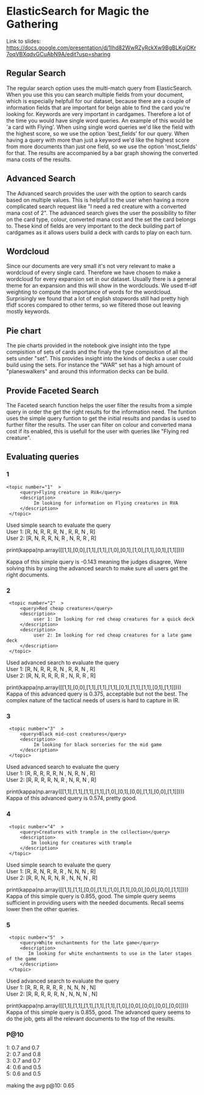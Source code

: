 # ElasticSearch for Magic the Gathering

Link to slides: https://docs.google.com/presentation/d/1Ihd82WwRZyRckXw9BgBLKgiOKr7oqVBXqdvGCuAbN9A/edit?usp=sharing

## Regular Search
The regular search option uses the multi-match query from ElasticSearch. When you use this you can search multiple fields from your document, which is especially helpfull for our dataset, because there are a couple of information fields that are important for beign able to find the card you're looking for. Keywords are very important in cardgames. Therefore a lot of the time you would have single word queries. An example of this would be 'a card with Flying'. When using single word queries we'd like the field with the highest score, so we use the option 'best_fields' for our query. When having a query with more than just a keyword we'd like the highest score from more documents than just one field, so we use the option 'most_fields' for that. The results are accompanied by a bar graph showing the converted mana costs of the results.

## Advanced Search

The Advanced search provides the user with the option to search cards based on multiple values. This is helpfull to the user when having a more complicated search request like "I need a red creature with a converted mana cost of 2". The advanced search gives the user the possibility to filter on the card type, colour, converted mana cost and the set the card belongs to. These kind of fields are very important to the deck building part of cardgames as it allows users build a deck with cards to play on each turn.

## Wordcloud
Since our documents are very small it's not very relevant to make a wordcloud of every single card. Therefore we have chosen to make a wordcloud for every expansion set in our dataset. Usually there is a general theme for an expansion and this will show in the wordclouds. We used tf-idf weighting to compute the importance of words for the wordcloud. Surprisingly we found that a lot of english stopwords still had pretty high tfidf scores compared to other terms, so we filtered those out leaving mostly keywords. 

## Pie chart

The pie charts provided in the notebook give insight into the type compisition of sets of cards and the finaly the type compisition of all the sets under "set". This provides insight into the kinds of decks a user could build using the sets.
For instance the "WAR" set has a high amount of "planeswalkers" and around this information decks can be build.

## Provide Faceted Search 

The Faceted search function helps the user filter the results from a simple query in order the get the right results for the information need. The funtion uses the simple query funtion to get the initial results and pandas is used to further filter the results. The user can filter on colour and converted mana cost if its enabled, this is usefull for the user with queries like "Flying red creature".

## Evaluating queries
### 1
    <topic number="1"  >
         <query>Flying creature in RVA</query>
         <description>
              Im looking for information on Flying creatures in RVA
         </description>
     </topic>

 Used simple search to evaluate the query <br />
 User 1: [R, N, R, R, R, N , R, R, N , R] <br />
 User 2: [R, N, R, R, N, R , N, R, R , R]

print(kappa(np.array([[1,1],[0,0],[1,1],[1,1],[1,0],[0,1],[1,0],[1,1],[0,1],[1,1]]))) <br />

 Kappa of this simple query is -0.143 meaning the judges disagree, Were solving this by using the advanced
 search to make sure all users get the right documents.

### 2
     <topic number="2"  >
         <query>Red cheap creatures</query>
         <description>
              user 1: Im looking for red cheap creatures for a quick deck
         </description>
         <description>
              user 2: Im looking for red cheap creatures for a late game deck
         </description>
     </topic>

 Used advanced search to evaluate the query <br />
 User 1: [R, N, R, R, R, N , R, R, N , R] <br />
 User 2: [R, N, R, R, R, R , N, R, R , R]

 print(kappa(np.array([[1,1],[0,0],[1,1],[1,1],[1,1],[0,1],[1,1],[1,1],[0,1],[1,1]]))) <br />
 Kappa of this advanced query is 0.375, acceptable but not the best. The complex nature of the tactical 
 needs of users is hard to capture in IR.

### 3
     <topic number="3"  >
         <query>Black mid-cost creatures</query>
         <description>
              Im looking for black sorceries for the mid game
         </description>
     </topic>

 Used advanced search to evaluate the query <br />
 User 1: [R, R, R, R, R, N , N, R, N , R] <br />
 User 2: [R, R, R, R, N, R , N, R, N , R]


 print(kappa(np.array([[1,1],[1,1],[1,1],[1,1],[1,0],[0,1],[0,0],[1,1],[0,0],[1,1]]))) <br />
 Kappa of this advanced query is 0.574, pretty good. 

### 4

     <topic number="4"  >
         <query>Creatures with trample in the collection</query>
         <description>
             Im looking for creatures with trample
         </description>
     </topic>

 Used simple search to evaluate the query <br />
 User 1: [R, R, N, R, R, R , N, N, N , R] <br />
 User 2: [R, R, N, R, N, R , N, N, N , R]


print(kappa(np.array([[1,1],[1,1],[0,0],[1,1],[1,0],[1,1],[0,0],[0,0],[0,0],[1,1]]))) <br />
 Kappa of this simple query is 0.855, good. The simple query seems sufficient in providing
 users with the needed documents. Recall seems lower then the other queries.

### 5

     <topic number="5"  >
         <query>White enchantments for the late game</query>
         <description>
            Im looking for white enchantments to use in the later stages of the game
         </description>
     </topic>

 Used advanced search to evaluate the query <br />
 User 1: [R, R, R, R, R, R , N, N, N , N] <br />
 User 2: [R, R, R, R, R, N , N, N, N , N]


print(kappa(np.array([[1,1],[1,1],[1,1],[1,1],[1,1],[1,0],[0,0],[0,0],[0,0],[0,0]]))) <br />
 Kappa of this simple query is 0.855, good. The advanced query seems to do the job,
 gets all the relevant documents to the top of the results.
 
 
### P@10

1: 0.7 and 0.7 <br />
2: 0.7 and 0.8 <br />
3: 0.7 and 0.7 <br />
4: 0.6 and 0.5 <br />
5: 0.6 and 0.5 <br />

making the avg p@10: 0.65

